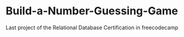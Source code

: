 # Build-a-Number-Guessing-Game
Last project of the Relational Database Certification in freecodecamp
